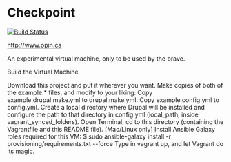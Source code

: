 # Checkpoint

[![Build Status](https://magnum.travis-ci.com/OPIN-INTRANET/opin-intranet.svg?token=XXsFCeFBRo6GzEMc4tx5)](https://magnum.travis-ci.com/OPIN-INTRANET/opin-intranet)

http://www.opin.ca

An experimental virtual machine, only to be used by the brave. 

Build the Virtual Machine

Download this project and put it wherever you want.
Make copies of both of the example.* files, and modify to your liking:
Copy example.drupal.make.yml to drupal.make.yml.
Copy example.config.yml to config.yml.
Create a local directory where Drupal will be installed and configure the path to that directory in config.yml (local_path, inside vagrant_synced_folders).
Open Terminal, cd to this directory (containing the Vagrantfile and this README file).
[Mac/Linux only] Install Ansible Galaxy roles required for this VM: $ sudo ansible-galaxy install -r provisioning/requirements.txt --force
Type in vagrant up, and let Vagrant do its magic.
